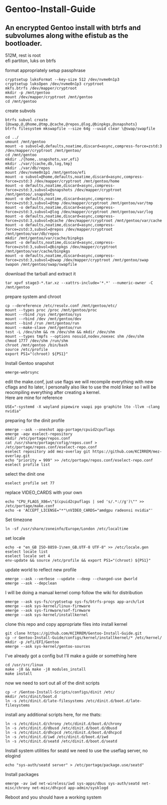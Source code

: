 # Gentoo-Install-Guide
## An encrypted Gentoo install with btrfs and subvolumes along withe efistub as the bootloader.

512M, rest is root \
efi partiton, luks on btrfs 

format appropriately 
setup passphrase 
```
cryptsetup luksFormat --key-size 512 /dev/nvme0n1p3 
cryptsetup luksOpen /dev/nvme0n1p3 cryptroot 
mkfs.btrfs /dev/mapper/cryptroot 
mkdir -p /mnt/gentoo 
mount /dev/mapper/cryptroot /mnt/gentoo 
cd /mnt/gentoo 
```
create subvols 
```
btrfs subvol create {@swap,@,@home,@tmp,@cache,@repos,@log,@binpkgs,@snapshots}
btrfs filesystem mkswapfile --size 64g --uuid clear \@swap/swapfile
```
```
cd ../ 
umount /mnt/gentoo 
mount -o subvol=@,defaults,noatime,discard=async,compress-force=zstd:3 /dev/mapper/cryptroot /mnt/gentoo/
cd /mnt/gentoo 
mkdir ./{home,.snapshots,var,efi} 
mkdir ./var/{cache,db,log,tmp} 
mkdir ./var/db/repos 
mount /dev/nvme0n1p1 /mnt/gentoo/efi 
mount -o subvol=@home,defaults,noatime,discard=async,compress-force=zstd:3 /dev/mapper/cryptroot /mnt/gentoo/home
mount -o defaults,noatime,discard=async,compress-force=zstd:3,subvol=@snapshots /dev/mapper/cryptroot /mnt/gentoo/.snapshots 
mount -o defaults,noatime,discard=async,compress-force=zstd:3,subvol=@tmp /dev/mapper/cryptroot /mnt/gentoo/var/tmp 
mount -o defaults,noatime,discard=async,compress-force=zstd:3,subvol=@log /dev/mapper/cryptroot /mnt/gentoo/var/log
mount -o defaults,noatime,discard=async,compress-force=zstd:3,subvol=@cache /dev/mapper/cryptroot /mnt/gentoo/var/cache 
mount -o defaults,noatime,discard=async,compress-force=zstd:3,subvol=@repos /dev/mapper/cryptroot /mnt/gentoo/var/db/repos
mkdir /mnt/gentoo/var/cache/binpkgs
mount -o defaults,noatime,discard=async,compress-force=zstd:3,subvol=@binpkgs /dev/mapper/cryptroot /mnt/gentoo/var/cache/binpkgs
mount -o defaults,noatime,discard=async,compress-force=zstd:3,subvol=@swap /dev/mapper/cryptroot /mnt/gentoo/swap
swapon /mnt/gentoo/swap/swapfile
```
download the tarball and extract it 
```
tar xpvf stage3-*.tar.xz --xattrs-include='*.*' --numeric-owner -C /mnt/gentoo 
```
prepare system and chroot 
```
cp --dereference /etc/resolv.conf /mnt/gentoo/etc/
mount --types proc /proc /mnt/gentoo/proc 
mount --rbind /sys /mnt/gentoo/sys 
mount --rbind /dev /mnt/gentoo/dev 
mount --bind /run /mnt/gentoo/run 
mount --make-slave /mnt/gentoo/run 
test -L /dev/shm && rm /dev/shm && mkdir /dev/shm 
mount --types tmpfs --options nosuid,nodev,noexec shm /dev/shm
chmod 1777 /dev/shm /run/shm 
chroot /mnt/gentoo /bin/bash 
source /etc/profile 
export PS1="(chroot) ${PS1}" 
```
Install Gentoo snapshot
```
emerge-webrsync
```
edit the make.conf, just use flags we will recompile everything with new cflags and lto later, I personally also like to use the mold linker so I will be reocmpiling everything after creating a kernel. \
Here are mine for reference
```
USE="-systemd -X wayland pipewire vaapi pgo graphite lto -llvm -clang nvidia"
```
preparing for the dinit profile
```
emerge --ask --oneshot app-portage/cpuid2cpuflags 
emerge -aqv eselect-repository 
mkdir /etc/portage/repos.conf 
cat /usr/share/portage/cofig/repos.conf > /etc/portage/repos.conf/eselect-repo.conf 
eselect repository add mez-overlay git https://github.com/KCIRREM/mez-overlay.git 
echo "priority = 999" >> /etc/portage/repos.conf/eselect-repo.conf 
eselect profile list 
```
select the dinit one 
```
eselect profile set 77 
```
replace VIDEO_CARDS with your own
```
echo "CPU_FLAGS_X86=\"$(cpuid2cpuflags | sed 's/.*://g')\"" >> /etc/portage/make.conf 
echo -e 'ACCEPT_LICENSE="*"\nVIDEO_CARDS="amdgpu radeonsi nvidia"' 
```
Set timezone
```
ln -sf /usr/share/zoneinfo/Europe/London /etc/localtime 
```
set locale 
```
echo -e "en_GB ISO-8859-1\nen_GB.UTF-8 UTF-8" >> /etc/locale.gen 
eselect locale list 
eselect locale set 4 
env-update && source /etc/profile && export PS1="(chroot) ${PS1}" 
```
update world to reflect new profile 
```
emerge --ask --verbose --update --deep --changed-use @world 
emerge --ask --depclean 
```
I will be doing a manual kernel comp follow the wiki for distribution
```
emerge --ask sys-fs/cryptsetup sys-fs/btrfs-progs app-arch/lz4
emerge --ask sys-kernel/linux-firmware 
emerge --ask sys-firmware/sof-firmware 
emerge --ask sys-kernel/installkernel 
```
clone this repo and copy appropriate files into install kernel 
```
git clone https://github.com/KCIRREM/Gentoo-Install-Guide.git 
cp -r Gentoo-Install-Guide/configs/kernel/installkernel/* /etc/kernel/ 
mkdir -p /efi/EFI/Gentoo 
emerge --ask sys-kernel/gentoo-sources 
```
I've already got a config but I'll make a guide or something here 
```
cd /usr/src/linux 
make -j8 && make -j8 modules_install 
make install 
```
now we need to sort out all of the dinit scripts 
```
cp -r /Gentoo-Install-Scripts/configs/dinit /etc/
mkdir /etc/dinit/boot.d
ln -s /etc/dinit.d/late-filesystems /etc/dinit.d/boot.d/late-filesystems
```
install any additional scripts here, for me thats:
```
ln -s /etc/dinit.d/chrony /etc/dinit.d/boot.d/chrony
ln -s /etc/dinit.d/dbusd /etc/dinit.d/boot.d/dbusd
ln -s /etc/dinit.d/dhcpcd /etc/dinit.d/boot.d/dhcpcd
ln -s /etc/dinit.d/iwd /etc/dinit.d/boot.d/iwd
ln -s /etc/dinit.d/seatd /etc/dinit.d/boot.d/seatd

```
Install system utilities
for seatd we need to use the useflag server, no elogind
```
echo "sys-auth/seatd server" > /etc/portage/package.use/seatd"
```
Install packages
```
emerge -av iwd net-wireless/iwd sys-apps/dbus sys-auth/seatd net-misc/chrony net-misc/dhcpcd app-admin/sysklogd
```
Reboot and you should have a working system
